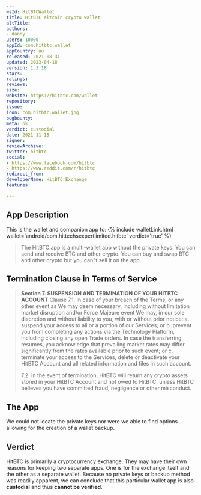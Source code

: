 ```yaml
---
wsId: HitBTCWallet
title: HitBTC altcoin crypto wallet
altTitle: 
authors:
- danny
users: 10000
appId: com.hitbtc.wallet
appCountry: au
released: 2021-08-31
updated: 2023-04-18
version: 1.3.18
stars: 
ratings: 
reviews: 
size: 
website: https://hitbtc.com/wallet
repository: 
issue: 
icon: com.hitbtc.wallet.jpg
bugbounty: 
meta: ok
verdict: custodial
date: 2021-11-15
signer: 
reviewArchive: 
twitter: hitbtc
social:
- https://www.facebook.com/hitbtc
- https://www.reddit.com/r/hitbtc
redirect_from: 
developerName: HitBTC Exchange
features: 

---
```


## App Description

This is the wallet and companion app to: 
{% include walletLink.html wallet='android/com.hittechsexpertlimited.hitbtc' verdict='true' %}

> The HitBTC app is a multi-wallet app without the private keys. You can send and receive BTC and other crypto. You can buy and swap BTC and other crypto but you can"t sell it on the app.

## Termination Clause in Terms of Service

> **Section 7. SUSPENSION AND TERMINATION OF YOUR HITBTC ACCOUNT**
> Clause 7.1. In case of your breach of the Terms, or any other event as We may deem necessary, including without limitation market disruption and/or Force Majeure event We may, in our sole discretion and without liability to you, with or without prior notice:
>  a. suspend your access to all or a portion of our Services; or
>  b. prevent you from completing any actions via the Technology Platform, including closing any open Trade orders. In case the transferring resumes, you acknowledge that prevailing market rates may differ significantly from the rates available prior to such event; or
> c. terminate your access to the Services, delete or deactivate your HitBTC Account and all related information and files in such account.
>
> 7.2. In the event of termination, HitBTC will return any crypto assets stored in your HitBTC Account and not owed to HitBTC, unless HitBTC believes you have committed fraud, negligence or other misconduct.

## The App

We could not locate the private keys nor were we able to find options allowing for the creation of a wallet backup.  

## Verdict

HitBTC is primarily a cryptocurrency exchange. They may have their own reasons for keeping two separate apps. One is for the exchange itself and the other as a separate wallet. Because no private keys or backup method was readily apparent, we can conclude that this particular wallet app is also **custodial** and thus **cannot be verified**.


